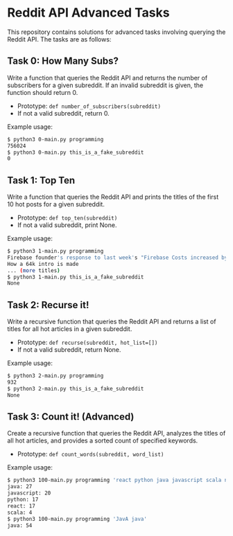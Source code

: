 # Reddit API Advanced Tasks

This repository contains solutions for advanced tasks involving querying the Reddit API. The tasks are as follows:

## Task 0: How Many Subs?

Write a function that queries the Reddit API and returns the number of subscribers for a given subreddit. If an invalid subreddit is given, the function should return 0.

- Prototype: `def number_of_subscribers(subreddit)`
- If not a valid subreddit, return 0.

Example usage:
```bash
$ python3 0-main.py programming
756024
$ python3 0-main.py this_is_a_fake_subreddit
0
```
## Task 1: Top Ten

Write a function that queries the Reddit API and prints the titles of the first 10 hot posts for a given subreddit.

* Prototype: `def top_ten(subreddit)`
* If not a valid subreddit, print None.

Example usage:
```bash
$ python3 1-main.py programming
Firebase founder's response to last week's "Firebase Costs increased by 7000%!"
How a 64k intro is made
... (more titles)
$ python3 1-main.py this_is_a_fake_subreddit
None
```

## Task 2: Recurse it!

Write a recursive function that queries the Reddit API and returns a list of titles for all hot articles in a given subreddit.

* Prototype: `def recurse(subreddit, hot_list=[])`
* If not a valid subreddit, return None.

Example usage:
```bash
$ python3 2-main.py programming
932
$ python3 2-main.py this_is_a_fake_subreddit
None
```

## Task 3: Count it! (Advanced)

Create a recursive function that queries the Reddit API, analyzes the titles of all hot articles, and provides a sorted count of specified keywords.

* Prototype: `def count_words(subreddit, word_list)`

Example usage:
```bash
$ python3 100-main.py programming 'react python java javascript scala no_results_for_this_one'
java: 27
javascript: 20
python: 17
react: 17
scala: 4
$ python3 100-main.py programming 'JavA java'
java: 54
```
